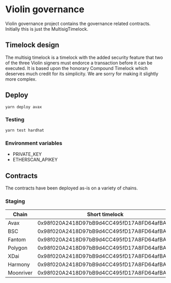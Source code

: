 # Violin governance
Violin governance project contains the governance related contracts. Initially this is just the MultisigTimelock.

## Timelock design
The multisig timelock is a timelock with the added security feature that two of the three Violin signers must endorce a transaction before it can be executed. It is based upon the honorary Compound Timelock which deserves much credit for its simplicity. We are sorry for making it slightly more complex.

## Deploy
```
yarn deploy avax
```

### Testing
```
yarn test hardhat 
```


### Environment variables
- PRIVATE_KEY
- ETHERSCAN_APIKEY

## Contracts
The contracts have been deployed as-is on a variety of chains.

### Staging

| Chain   | Short timelock                             | Long timelock                              |
| ------- | ------------------------------------------ | ------------------------------------------ |
| Avax    | 0x98f020A2418D97bB9d4CC495fD17A8FD64afBAAd | 0xb0Ac62B9E1C4Db2067a834d94A778711D85A1154 |
| BSC    | 0x98f020A2418D97bB9d4CC495fD17A8FD64afBAAd | 0xb0Ac62B9E1C4Db2067a834d94A778711D85A1154 |
| Fantom    | 0x98f020A2418D97bB9d4CC495fD17A8FD64afBAAd | 0xb0Ac62B9E1C4Db2067a834d94A778711D85A1154 |
| Polygon    | 0x98f020A2418D97bB9d4CC495fD17A8FD64afBAAd | 0xb0Ac62B9E1C4Db2067a834d94A778711D85A1154 |
| XDai    | 0x98f020A2418D97bB9d4CC495fD17A8FD64afBAAd | 0xb0Ac62B9E1C4Db2067a834d94A778711D85A1154 |
| Harmony    | 0x98f020A2418D97bB9d4CC495fD17A8FD64afBAAd | 0xb0Ac62B9E1C4Db2067a834d94A778711D85A1154 |
| Moonriver    | 0x98f020A2418D97bB9d4CC495fD17A8FD64afBAAd | 0xb0Ac62B9E1C4Db2067a834d94A778711D85A1154 |